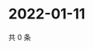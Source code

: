 # 2022-01-11

共 0 条

<!-- BEGIN WEIBO -->
<!-- 最后更新时间 Tue Jan 11 2022 05:13:43 GMT+0800 (China Standard Time) -->

<!-- END WEIBO -->
